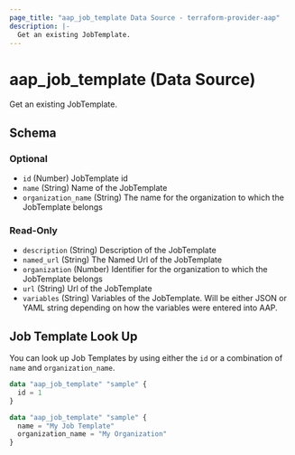 ```yaml
---
page_title: "aap_job_template Data Source - terraform-provider-aap"
description: |-
  Get an existing JobTemplate.
---
```


# aap_job_template (Data Source)

Get an existing JobTemplate.



<!-- schema generated by tfplugindocs -->
## Schema

### Optional

- `id` (Number) JobTemplate id
- `name` (String) Name of the JobTemplate
- `organization_name` (String) The name for the organization to which the JobTemplate belongs

### Read-Only

- `description` (String) Description of the JobTemplate
- `named_url` (String) The Named Url of the JobTemplate
- `organization` (Number) Identifier for the organization to which the JobTemplate belongs
- `url` (String) Url of the JobTemplate
- `variables` (String) Variables of the JobTemplate. Will be either JSON or YAML string depending on how the variables were entered into AAP.

## Job Template Look Up

You can look up Job Templates by using either the `id` or a combination of `name` and `organization_name`.

```terraform
data "aap_job_template" "sample" {
  id = 1
}

data "aap_job_template" "sample" {
  name = "My Job Template"
  organization_name = "My Organization"
}
```